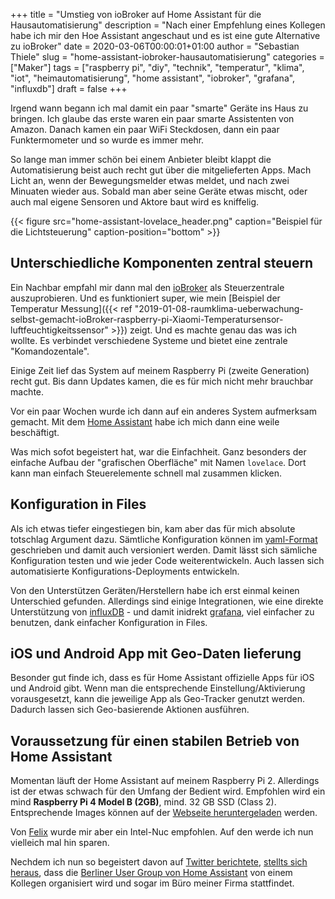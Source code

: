 +++
title = "Umstieg von ioBroker auf Home Assistant für die Hausautomatisierung"
description = "Nach einer Empfehlung eines Kollegen habe ich mir den Hoe Assistant angeschaut und es ist eine gute Alternative zu ioBroker"
date = 2020-03-06T00:00:01+01:00
author = "Sebastian Thiele"
slug = "home-assistant-iobroker-hausautomatisierung"
categories = ["Maker"]
tags = ["raspberry pi", "diy", "technik", "temperatur", "klima", "iot", "heimautomatisierung", "home assistant", "iobroker", "grafana", "influxdb"]
draft = false
+++

Irgend wann begann ich mal damit ein paar "smarte" Geräte ins Haus zu bringen. Ich glaube das erste waren ein paar smarte Assistenten von Amazon. Danach kamen ein paar WiFi Steckdosen, dann ein paar Funktermometer und so wurde es immer mehr.

So lange man immer schön bei einem Anbieter bleibt klappt die Automatisierung beist auch recht gut über die mitgelieferten Apps. Mach Licht an, wenn der Bewegungsmelder etwas meldet, und nach zwei Minuaten wieder aus. Sobald man aber seine Geräte etwas mischt, oder auch mal eigene Sensoren und Aktore baut wird es kniffelig.

{{< figure src="home-assistant-lovelace_header.png" caption="Beispiel für die Lichtsteuerung" caption-position="bottom" >}}

## Unterschiedliche Komponenten zentral steuern

Ein Nachbar empfahl mir dann mal den [ioBroker](https://www.iobroker.net/) als Steuerzentrale auszuprobieren. Und es funktioniert super, wie mein [Beispiel der Temperatur Messung]({{< ref "2019-01-08-raumklima-ueberwachung-selbst-gemacht-ioBroker-raspberry-pi-Xiaomi-Temperatursensor-luftfeuchtigkeitssensor" >}}) zeigt. Und es machte genau das was ich wollte. Es verbindet verschiedene Systeme und bietet eine zentrale "Komandozentale".

Einige Zeit lief das System auf meinem Raspberry Pi (zweite Generation) recht gut. Bis dann Updates kamen, die es für mich nicht mehr brauchbar machte.

Vor ein paar Wochen wurde ich dann auf ein anderes System aufmerksam gemacht. Mit dem [Home Assistant](https://www.home-assistant.io/) habe ich mich dann eine weile beschäftigt.

Was mich sofot begeistert hat, war die Einfachheit. Ganz besonders der einfache Aufbau der "grafischen Oberfläche" mit Namen `lovelace`. Dort kann man einfach Steuerelemente schnell mal zusammen klicken.

## Konfiguration in Files

Als ich etwas tiefer eingestiegen bin, kam aber das für mich absolute totschlag Argument dazu. Sämtliche Konfiguration können im [yaml-Format](https://de.wikipedia.org/wiki/YAML) geschrieben und damit auch versioniert werden. Damit lässt sich sämliche Konfiguration testen und wie jeder Code weiterentwickeln. Auch lassen sich automatisierte Konfigurations-Deployments entwickeln.

Von den Unterstützen Geräten/Herstellern habe ich erst einmal keinen Unterschied gefunden. Allerdings sind einige Integrationen, wie eine direkte Unterstützung von [influxDB](/tags/grafana/) - und damit inidrekt [grafana](/tags/influxdb/), viel einfacher zu benutzen, dank einfacher Konfiguration in Files.

## iOS und Android App mit Geo-Daten lieferung

Besonder gut finde ich, dass es für Home Assistant offizielle Apps für iOS und Android gibt. Wenn man die entsprechende Einstellung/Aktivierung vorausgesetzt, kann die jeweilige App als Geo-Tracker genutzt werden. Dadurch lassen sich Geo-basierende Aktionen ausführen.

## Voraussetzung für einen stabilen Betrieb von Home Assistant

Momentan läuft der Home Assistant auf meinem Raspberry Pi 2. Allerdings ist der etwas schwach für den Umfang der Bedient wird. Empfohlen wird ein mind **Raspberry Pi 4 Model B (2GB)**, mind. 32 GB SSD (Class 2). Entsprechende Images können auf der [Webseite heruntergeladen](https://www.home-assistant.io/hassio/installation/) werden.

Von [Felix](https://wirres.net/) wurde mir aber ein Intel-Nuc empfohlen. Auf den werde ich nun vielleich mal hin sparen.

Nechdem ich nun so begeistert davon auf [Twitter berichtete](https://twitter.com/Sebat/status/1229864437718192129), [stellts sich heraus](https://twitter.com/ekeih/status/1230239687224238080), dass die [Berliner User Group von Home Assistant](https://www.meetup.com/de-DE/Berlin-Home-Assistant/) von einem Kollegen organisiert wird und sogar im Büro meiner Firma stattfindet.